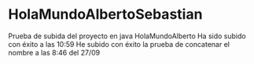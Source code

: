 # HolaMundoAlbertoSebastian
Prueba de subida del proyecto en java HolaMundoAlberto
Ha sido subido con éxito a las 10:59
He subido con éxito la prueba de concatenar el nombre a las 8:46 del 27/09
